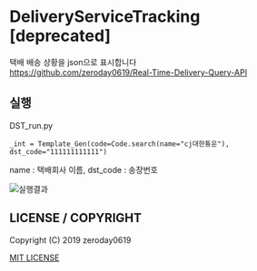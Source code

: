 # DeliveryServiceTracking [deprecated]
택배 배송 상황을 json으로 표시합니다\
https://github.com/zeroday0619/Real-Time-Delivery-Query-API
## 실행
DST_run.py
```python3
_int = Template_Gen(code=Code.search(name="cj대한통운"), dst_code="111111111111")
```
name : 택배회사 이름,
dst_code : 송장번호

![실행결과](https://github.com/zeroday0619/DeliveryServiceTracking/blob/master/image.png)


## LICENSE / COPYRIGHT

Copyright (C) 2019 zeroday0619

[MIT LICENSE](https://github.com/zeroday0619/DeliveryServiceTracking/blob/master/LICENSE)
